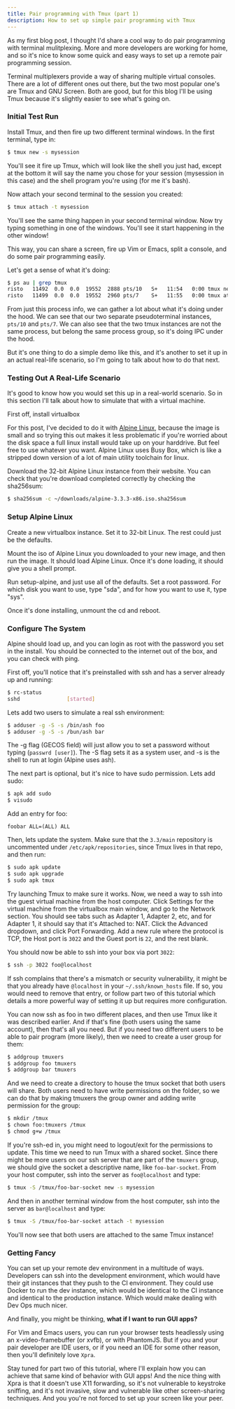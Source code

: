 ```yaml
---
title: Pair programming with Tmux (part 1)
description: How to set up simple pair programming with Tmux
---
```


As my first blog post, I thought I'd share a cool way to do pair programming with terminal mulitplexing. More and more developers are working for home, and so it's nice to know some quick and easy ways to set up a remote pair programming session.

Terminal multiplexers provide a way of sharing multiple virtual consoles. There are a lot of different ones out there, but the two most popular one's are Tmux and GNU Screen. Both are good, but for this blog I'll be using Tmux because it's slightly easier to see what's going on.

### Initial Test Run

Install Tmux, and then fire up two different terminal windows. In the first terminal, type in:

```bash
$ tmux new -s mysession
```

You'll see it fire up Tmux, which will look like the shell you just had, except at the bottom it will say the name you chose for your session (mysession in this case) and the shell program you're using (for me it's bash).

Now attach your second terminal to the session you created:

```bash
$ tmux attach -t mysession
```

You'll see the same thing happen in your second terminal window. Now try typing something in one of the windows. You'll see it start happening in the other window!

This way, you can share a screen, fire up Vim or Emacs, split a console, and do some pair programming easily.

Let's get a sense of what it's doing:

```bash
$ ps au | grep tmux
risto   11492  0.0  0.0  19552  2888 pts/10   S+   11:54   0:00 tmux new -s mysession
risto   11499  0.0  0.0  19552  2960 pts/7    S+   11:55   0:00 tmux attach -t mysession
```

From just this process info, we can gather a lot about what it's doing under the hood. We can see that our two separate pseudoterminal instances, `pts/10` and `pts/7`. We can also see that the two tmux instances are not the same process, but belong the same process group, so it's doing IPC under the hood.

But it's one thing to do a simple demo like this, and it's another to set it up in an actual real-life scenario, so I'm going to talk about how to do that next.

### Testing Out A Real-Life Scenario

It's good to know how you would set this up in a real-world scenario. So in this section I'll talk about how to simulate that with a virtual machine.

First off, install virtualbox

For this post, I've decided to do it with [Alpine Linux](http://alpinelinux.org), because the image is small and so trying this out makes it less problematic if you're worried about the disk space a full linux install would take up on your harddrive. But feel free to use whatever you want. Alpine Linux uses Busy Box, which is like a stripped down version of a lot of main utility toolchain for linux.

Download the 32-bit Alpine Linux instance from their website. You can check that you're download completed correctly by checking the sha256sum:

```bash
$ sha256sum -c ~/downloads/alpine-3.3.3-x86.iso.sha256sum
```

### Setup Alpine Linux

Create a new virtualbox instance. Set it to 32-bit Linux. The rest could just be the defaults.

Mount the iso of Alpine Linux you downloaded to your new image, and then run the image. It should load Alpine Linux. Once it's done loading, it should give you a shell prompt.

Run setup-alpine, and just use all of the defaults. Set a root password. For which disk you want to use, type "sda", and for how you want to use it, type "sys".

Once it's done installing, unmount the cd and reboot.

### Configure The System

Alpine should load up, and you can login as root with the password you set in the install. You should be connected to the internet out of the box, and you can check with ping.

First off, you'll notice that it's preinstalled with ssh and has a server already up and running:

```bash
$ rc-status
sshd               [started]
```

Lets add two users to simulate a real ssh environment:

```bash
$ adduser -g -S -s /bin/ash foo
$ adduser -g -S -s /bun/ash bar
```

The -g flag (GECOS field) will just allow you to set a password without typing (`passwrd [user]`). The -S flag sets it as a system user, and -s is the shell to run at login (Alpine uses ash).

The next part is optional, but it's nice to have sudo permission. Lets add sudo:

```bash
$ apk add sudo
$ visudo
```

Add an entry for foo:

```
foobar ALL=(ALL) ALL
```

Then, lets update the system. Make sure that the `3.3/main` repository is uncommented under `/etc/apk/repositories`, since Tmux lives in that repo, and then run:

```bash
$ sudo apk update
$ sudo apk upgrade
$ sudo apk tmux
```

Try launching Tmux to make sure it works. Now, we need a way to ssh into the guest virtual machine from the host computer. Click Settings for the virtual machine from the virtualbox main window, and go to the Network section. You should see tabs such as Adapter 1, Adapter 2, etc, and for Adapter 1, it should say that it's Attached to: NAT. Click the Advanced dropdown, and click Port Forwarding. Add a new rule where the protocol is TCP, the Host port is `3022` and the Guest port is `22`, and the rest blank.

You should now be able to ssh into your box via port `3022`:

```bash
$ ssh -p 3022 foo@localhost
```

If ssh complains that there's a mismatch or security vulnerability, it might be that you already have `@localhost` in your `~/.ssh/known_hosts` file. If so, you would need to remove that entry, or follow part two of this tutorial which details a more powerful way of setting it up but requires more configuration.

You can now ssh as foo in two different places, and then use Tmux like it was described earlier. And if that's fine (both users using the same account), then that's all you need. But if you need two different users to be able to pair program (more likely), then we need to create a user group for them:

```bash
$ addgroup tmuxers
$ addgroup foo tmuxers
$ addgroup bar tmuxers
```

And we need to create a directory to house the tmux socket that both users will share. Both users need to have write permissions on the folder, so we can do that by making tmuxers the group owner and adding write permission for the group:

```bash
$ mkdir /tmux
$ chown foo:tmuxers /tmux
$ chmod g+w /tmux
```

If you're ssh-ed in, you might need to logout/exit for the permissions to update. This time we need to run Tmux with a shared socket. Since there might be more users on our ssh server that are part of the `tmuxers` group, we should give the socket a descriptive name, like `foo-bar-socket`. From your host computer, ssh into the server as `foo@localhost` and type:

```bash
$ tmux -S /tmux/foo-bar-socket new -s mysession
```

And then in another terminal window from the host computer, ssh into the server as `bar@localhost` and type:

```bash
$ tmux -S /tmux/foo-bar-socket attach -t mysession
```

You'll now see that both users are attached to the same Tmux instance!

### Getting Fancy

You can set up your remote dev environment in a multitude of ways. Developers can ssh into the development environment, which would have their git instances that they push to the CI environment. They could use Docker to run the dev instance, which would be identical to the CI instance and identical to the production instance. Which would make dealing with Dev Ops much nicer.

And finally, you might be thinking, **what if I want to run GUI apps?**

For Vim and Emacs users, you can run your browser tests headlessly using an x-video-framebuffer (or xvfb), or with PhantomJS. But if you and your pair developer are IDE users, or if you need an IDE for some other reason, then you'll definitely love `Xpra`.

Stay tuned for part two of this tutorial, where I'll explain how you can achieve that same kind of behavior with GUI apps! And the nice thing with Xpra is that it doesn't use X11 forwarding, so it's not vulnerable to keystroke sniffing, and it's not invasive, slow and vulnerable like other screen-sharing techniques. And you you're not forced to set up your screen like your peer.
